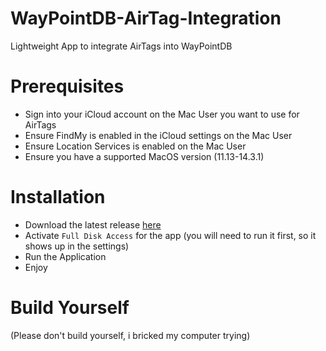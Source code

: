 # WayPointDB-AirTag-Integration
Lightweight App to integrate AirTags into WayPointDB

# Prerequisites
- Sign into your iCloud account on the Mac User you want to use for AirTags
- Ensure FindMy is enabled in the iCloud settings on the Mac User
- Ensure Location Services is enabled on the Mac User
- Ensure you have a supported MacOS version (11.13-14.3.1)

# Installation

- Download the latest release [here](https://github.com/yniverz/WayPointDB-AirTag-Integration/releases/tag/1.0.0)
- Activate `Full Disk Access` for the app (you will need to run it first, so it shows up in the settings)
- Run the Application
- Enjoy

# Build Yourself
(Please don't build yourself, i bricked my computer trying)
